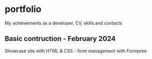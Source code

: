 # portfolio
My achievements as a developer, CV, skills and contacts

## Basic contruction - February 2024
Showcase site with HTML & CSS - form management with Formpree
